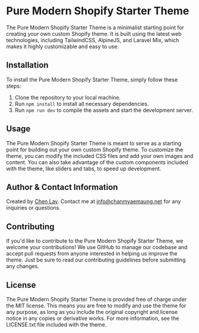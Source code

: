 # Pure Modern Shopify Starter Theme

The Pure Modern Shopify Starter Theme is a minimalist starting point for creating your own custom Shopify theme. It is built using the latest web technologies, including TailwindCSS, AlpineJS, and Laravel Mix, which makes it highly customizable and easy to use.

## Installation

To install the Pure Modern Shopify Starter Theme, simply follow these steps:

1. Clone the repository to your local machine.
2. Run `npm install` to install all necessary dependencies.
3. Run `npm run dev` to compile the assets and start the development server.

## Usage

The Pure Modern Shopify Starter Theme is meant to serve as a starting point for building out your own custom Shopify theme. To customize the theme, you can modify the included CSS files and add your own images and content. You can also take advantage of the custom components included with the theme, like sliders and tabs, to speed up development.

## Author & Contact Information

Created by [Chen Lay](https://facebook.com/chenlaymcmm). Contact me at info@chanmyaemaung.net for any inquiries or questions.

## Contributing

If you'd like to contribute to the Pure Modern Shopify Starter Theme, we welcome your contributions! We use GitHub to manage our codebase and accept pull requests from anyone interested in helping us improve the theme. Just be sure to read our contributing guidelines before submitting any changes.

## License

The Pure Modern Shopify Starter Theme is provided free of charge under the MIT license. This means you are free to modify and use the theme for any purpose, as long as you include the original copyright and license notice in any copies or derivative works. For more information, see the LICENSE.txt file included with the theme.